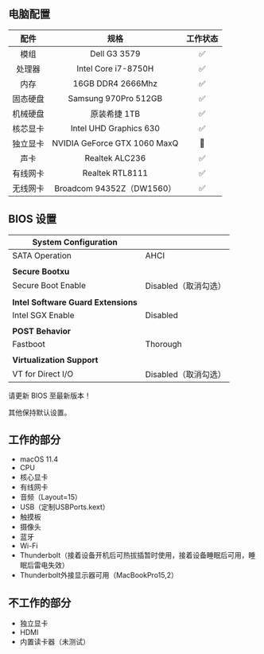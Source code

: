 ## 电脑配置

|   配件   |             规格              | 工作状态 |
| :------: | :---------------------------: | :------: |
|   模组   |         Dell G3 3579          |    ✅     |
|  处理器  | Intel Core i7-8750H |    ✅     |
|   内存   |    16GB DDR4 2666Mhz    |    ✅     |
| 固态硬盘 |   Samsung 970Pro 512GB   |    ✅     |
| 机械硬盘 |         原装希捷 1TB        |    ✅     |
| 核芯显卡 |    Intel UHD Graphics 630    |    ✅     |
| 独立显卡 |  NVIDIA GeForce GTX 1060 MaxQ  |    🚫     |
|   声卡   |        Realtek ALC236         |    ✅     |
| 有线网卡 |        Realtek RTL8111        |    ✅     |
| 无线网卡 |     Broadcom 94352Z（DW1560）     |  ✅  |

## BIOS 设置

| **System Configuration** |      |
| --- | --- |
| SATA Operation       | AHCI |
|                      |      |
| **Secure Bootxu**   |      |
| Secure Boot Enable   | Disabled（取消勾选） |
|  |                    |
| **Intel Software Guard Extensions** |                    |
| Intel SGX Enable | Disabled           |
|  |                    |
| **POST Behavior** |                    |
| Fastboot | Thorough           |
|  |                    |
| **Virtualization Support** |                    |
| VT for Direct I/O | Disabled（取消勾选） |

请更新 BIOS 至最新版本！

其他保持默认设置。

## 工作的部分

- macOS 11.4
- CPU
- 核心显卡
- 有线网卡
- 音频（Layout=15）
- USB（定制USBPorts.kext）
- 触摸板
- 摄像头
- 蓝牙
- Wi-Fi
- Thunderbolt（接着设备开机后可热拔插暂时使用，接着设备睡眠后可用，睡眠后雷电失效）
- Thunderbolt外接显示器可用（MacBookPro15,2）

## 不工作的部分

- 独立显卡
- HDMI
- 内置读卡器（未测试）